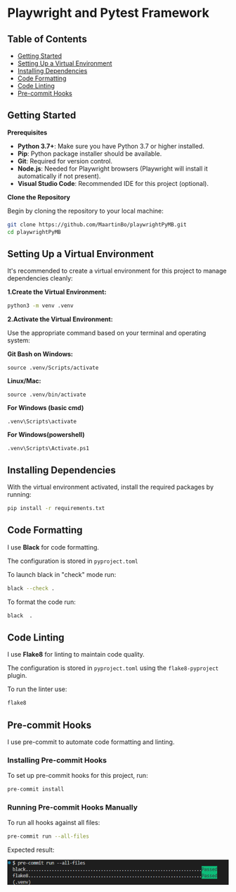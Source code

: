 # Playwright and Pytest Framework

## Table of Contents

- [Getting Started](#getting-started)
- [Setting Up a Virtual Environment](#setting-up-a-virtual-environment)
- [Installing Dependencies](#installing-dependencies)
- [Code Formatting](#code-formatting)
- [Code Linting](#code-linting)
- [Pre-commit Hooks](#pre-commit-hooks)

## Getting Started

**Prerequisites**

- **Python 3.7+**: Make sure you have Python 3.7 or higher installed.
- **Pip**: Python package installer should be available.
- **Git**: Required for version control.
- **Node.js**: Needed for Playwright browsers (Playwright will install it automatically if not present).
- **Visual Studio Code**: Recommended IDE for this project (optional).

**Clone the Repository**

Begin by cloning the repository to your local machine:

```bash
git clone https://github.com/MaartinBo/playwrightPyMB.git
cd playwrightPyMB
```

## Setting Up a Virtual Environment

It's recommended to create a virtual environment for this project to manage dependencies cleanly:

**1.Create the Virtual Environment:**

```bash
python3 -m venv .venv
```

**2.Activate the Virtual Environment:**

Use the appropriate command based on your terminal and operating system:

**Git Bash on Windows:**

```
source .venv/Scripts/activate
```

**Linux/Mac:**

```
source .venv/bin/activate
```

**For Windows (basic cmd)**

```
.venv\Scripts\activate
```

**For Windows(powershell)**

```
.venv\Scripts\Activate.ps1
```

## Installing Dependencies

With the virtual environment activated, install the required packages by running:

```bash
pip install -r requirements.txt
```

## Code Formatting

I use **Black** for code formatting.

The configuration is stored in `pyproject.toml`

To launch black in "check" mode run:

```bash
black --check .
```

To format the code run:

```bash
black  .
```

## Code Linting

I use **Flake8** for linting to maintain code quality.

The configuration is stored in `pyproject.toml` using the `flake8-pyproject` plugin.

To run the linter use:

```bash
flake8
```

## Pre-commit Hooks

I use pre-commit to automate code formatting and linting.

### Installing Pre-commit Hooks

To set up pre-commit hooks for this project, run:

```bash
pre-commit install
```

### Running Pre-commit Hooks Manually

To run all hooks against all files:

```bash
pre-commit run --all-files
```

Expected result:

![alt text](image.png)
